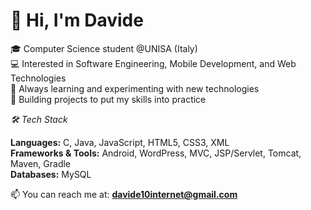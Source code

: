 # 👋 Hi, I'm Davide

🎓 Computer Science student @UNISA (Italy)  
💻 Interested in Software Engineering, Mobile Development, and Web Technologies  
🌱 Always learning and experimenting with new technologies  
🚀 Building projects to put my skills into practice  

*🛠️ Tech Stack*

**Languages:** C, Java, JavaScript, HTML5, CSS3, XML  
**Frameworks & Tools:** Android, WordPress, MVC, JSP/Servlet, Tomcat, Maven, Gradle  
**Databases:** MySQL  

📫 You can reach me at: **davide10internet@gmail.com**
